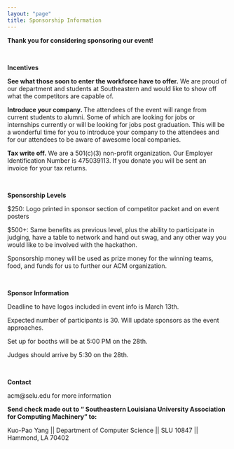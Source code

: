 ```yaml
---
layout: "page"
title: Sponsorship Information
---
```



<p><strong>Thank you for considering sponsoring our event!&nbsp;</strong></p>
<p>&nbsp;</p>
<p><strong>Incentives</strong></p>
<p><strong>See what those soon to enter the workforce have to offer.</strong><span style="font-weight: 400;"> We are proud of our department and students at Southeastern and would like to show off what the competitors are capable of.&nbsp;</span></p>
<p><strong>Introduce your company. </strong><span style="font-weight: 400;">The attendees of the event will range from current students to alumni. Some of which are looking for jobs or internships currently or will be looking for jobs post graduation. This will be a wonderful time for you to introduce your company to the attendees and for our attendees to be aware of awesome local companies.&nbsp;</span></p>
<p><strong>Tax write off.</strong><span style="font-weight: 400;"> We are a 501(c)(3) non-profit organization. Our Employer Identification Number is 475039113. If you donate you will be sent an invoice for your tax returns.&nbsp;</span></p>
<p>&nbsp;</p>
<p><strong>Sponsorship Levels</strong></p>
<p><span style="font-weight: 400;">$250: Logo printed in sponsor section of competitor packet and on event posters</span></p>
<p><span style="font-weight: 400;">$500+: Same benefits as previous level, plus the ability to participate in judging, have a table to network and hand out swag, and any other way you would like to be involved with the hackathon.</span></p>
<p><span style="font-weight: 400;">Sponsorship money will be used as prize money for the winning teams, food, and funds for us to further our ACM organization.</span></p>
<p>&nbsp;</p>
<p><strong>Sponsor Information</strong></p>
<p><span style="font-weight: 400;">Deadline to have logos included in event info is March 13th.</span></p>
<p><span style="font-weight: 400;">Expected number of participants is 30. Will update sponsors as the event approaches.&nbsp;</span></p>
<p><span style="font-weight: 400;">Set up for booths will be at 5:00 PM on the 28th.</span></p>
<p><span style="font-weight: 400;">Judges should arrive by 5:30 on the 28th.&nbsp;</span></p>
<p>&nbsp;</p>
<p><strong>Contact</strong></p>
<p><span style="font-weight: 400;">acm@selu.edu for more information</span></p>
<p><strong>Send check made out to &ldquo; Southeastern Louisiana University Association for Computing Machinery&rdquo; to:</strong></p>
<p><span style="font-weight: 400;">Kuo-Pao Yang || Department of Computer Science || SLU 10847 || Hammond, LA 70402</span></p>


<!-- <embed src="C:/Users/laure/Downloads/ACM%20Hackathon%20Sponsorship%20Packet%20(1).pdf" type ="application/pdf" width="600" height="400"> -->

